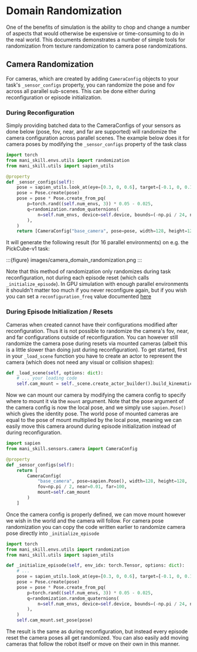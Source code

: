 # Domain Randomization

One of the benefits of simulation is the ability to chop and change a number of aspects that would otherwise be expensive or time-consuming to do in the real world. This documents demonstrates a number of simple tools for randomization from texture randomization to camera pose randomizations.

## Camera Randomization

For cameras, which are created by adding `CameraConfig` objects to your task's `_sensor_configs` property, you can randomize the pose and fov across all parallel sub-scenes. This can be done either during reconfiguration or episode initialization.

### During Reconfiguration

Simply providing batched data to the CameraConfigs of your sensors as done below (pose, fov, near, and far are supported) will randomize the camera configuration across parallel scenes. The example below does it for camera poses by modifying the `_sensor_configs` property of the task class

```python
import torch
from mani_skill.envs.utils import randomization
from mani_skill.utils import sapien_utils

@property
def _sensor_configs(self):
    pose = sapien_utils.look_at(eye=[0.3, 0, 0.6], target=[-0.1, 0, 0.1])
    pose = Pose.create(pose)
    pose = pose * Pose.create_from_pq(
        p=torch.rand((self.num_envs, 3)) * 0.05 - 0.025,
        q=randomization.random_quaternions(
            n=self.num_envs, device=self.device, bounds=(-np.pi / 24, np.pi / 24)
        ),
    )
    return [CameraConfig("base_camera", pose=pose, width=128, height=128, fov=np.pi / 2, near=0.01, far=100)]
```

It will generate the following result (for 16 parallel environments) on e.g. the PickCube-v1 task:

:::{figure} images/camera_domain_randomization.png
:::


Note that this method of randomization only randomizes during task reconfiguration, not during each episode reset (which calls `_initialize_episode`). In GPU simulation with enough parallel environments it shouldn't matter too much if you never reconfigure again, but if you wish you can set a `reconfiguration_freq` value documented [here](./custom_tasks.md#reconfiguring-and-optimization)

### During Episode Initialization / Resets

Cameras when created cannot have their configurations modified after reconfiguration. Thus it is not possible to randomize the camera's fov, near, and far configurations outside of reconfiguration. You can however still randomize the camera pose during resets via mounted cameras (albeit this is a little slower than doing just during reconfiguration). To get started, first in your `_load_scene` function you have to create an actor to represent the camera (which does not need any visual or collision shapes):

```python
def _load_scene(self, options: dict):
    # ... your loading code
    self.cam_mount = self._scene.create_actor_builder().build_kinematic("camera_mount")
```

Now we can mount our camera by modifying the camera config to specify where to mount it via the `mount` argument. Note that the pose argument of the camera config is now the local pose, and we simply use `sapien.Pose()` which gives the identity pose. The world pose of mounted cameras are equal to the pose of mount multiplied by the local pose, meaning we can easily move this camera around during episode initialization instead of during reconfiguration.

```python
import sapien
from mani_skill.sensors.camera import CameraConfig

@property
def _sensor_configs(self):
    return [
        CameraConfig(
            "base_camera", pose=sapien.Pose(), width=128, height=128, 
            fov=np.pi / 2, near=0.01, far=100, 
            mount=self.cam_mount
        )
    ]
```

Once the camera config is properly defined, we can move mount however we wish in the world and the camera will follow. For camera pose randomization you can copy the code written earlier to randomize camera pose directly into `_initialize_episode`

```python
import torch
from mani_skill.envs.utils import randomization
from mani_skill.utils import sapien_utils

def _initialize_episode(self, env_idx: torch.Tensor, options: dict):
    # ...
    pose = sapien_utils.look_at(eye=[0.3, 0, 0.6], target=[-0.1, 0, 0.1])
    pose = Pose.create(pose)
    pose = pose * Pose.create_from_pq(
        p=torch.rand((self.num_envs, 3)) * 0.05 - 0.025,
        q=randomization.random_quaternions(
            n=self.num_envs, device=self.device, bounds=(-np.pi / 24, np.pi / 24)
        ),
    )
    self.cam_mount.set_pose(pose)
```

The result is the same as during reconfiguration, but instead every episode reset the camera poses all get randomized. You can also easily add moving cameras that follow the robot itself or move on their own in this manner.